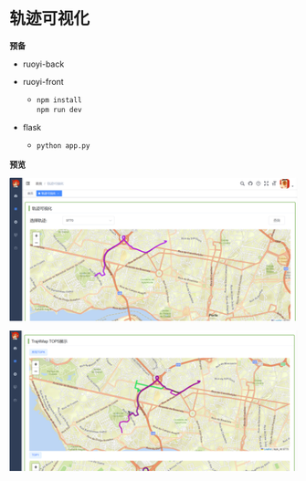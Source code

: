 # 轨迹可视化

**预备**

- ruoyi-back

- ruoyi-front

  - ```py
    npm install
    npm run dev
    ```

- flask

  - ```py
    python app.py
    ```

**预览**

![image-20240427192359532](./assets/image-20240427192359532.png)

![image-20240427192419627](./assets/image-20240427192419627.png)